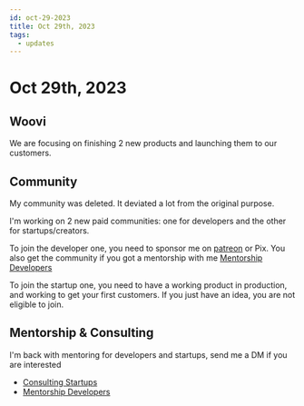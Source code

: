 ```yaml
---
id: oct-29-2023
title: Oct 29th, 2023
tags:
  - updates
---
```


# Oct 29th, 2023

## Woovi

We are focusing on finishing 2 new products and launching them to our customers.

## Community

My community was deleted. It deviated a lot from the original purpose.

I'm working on 2 new paid communities: one for developers and the other for startups/creators.

To join the developer one, you need to sponsor me on [patreon](https://www.patreon.com/sibelius) or Pix.
You also get the community if you got a mentorship with me [Mentorship Developers](../../paid-mentorship-developers.mdx)

To join the startup one, you need to have a working product in production, and working to get your first customers.
If you just have an idea, you are not eligible to join.

## Mentorship & Consulting

I'm back with mentoring for developers and startups, send me a DM if you are interested

- [Consulting Startups](../../paid-consulting-startups.mdx)
- [Mentorship Developers](../../paid-mentorship-developers.mdx)
